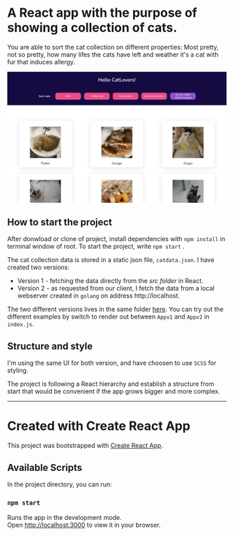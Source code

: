 # A React app with the purpose of showing a collection of cats. 
You are able to sort the cat collection on different properties: Most pretty, not so pretty, how many lifes the cats have left and weather it's a cat with fur that induces allergy.

<img src="https://github.com/CorneliaWessberg/CatApp/blob/main/public/images/cats.PNG?raw=true" width="600px" />

## How to start the project
After donwload or clone of project, install dependencies with `npm install` in terminal window of root. To start the project, write `npm start` . 

The cat collection data is stored in a static json file, `catdata.json`. I have created two versions:
* Version 1 - fetching the data directly from the _src folder_ in React. 
* Version 2 - as requested from our client, I fetch the data from a local webserver created in `golang` on address http://localhost. 

The two different versions lives in the same folder [here](./src). You can try out the different examples by switch to render out between `Appv1` and `Appv2` in `index.js`.

## Structure and style
I'm using the same UI for both version, and have choosen to use `SCSS` for styling. 

The project is following a React hierarchy and establish a structure from start that would be convenient if the app grows bigger and more complex.


----


# Created with Create React App

This project was bootstrapped with [Create React App](https://github.com/facebook/create-react-app).

## Available Scripts

In the project directory, you can run:

### `npm start`

Runs the app in the development mode.\
Open [http://localhost:3000](http://localhost:3000) to view it in your browser.




